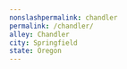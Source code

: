 ```yaml
---
﻿nonslashpermalink: chandler
permalink: /chandler/
alley: Chandler
city: Springfield
state: Oregon
---
```

